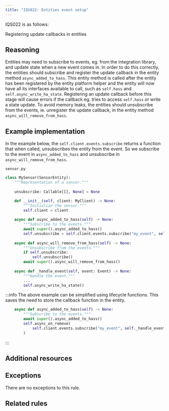 ```yaml
---
title: "IQS022: Entities event setup"
---
```


IQS022 is as follows:

Registering update callbacks in entities

## Reasoning

Entities may need to subscribe to events, eg. from the integration library, and update state when a new event comes in.
In order to do this correctly, the entities should subscribe and register the update callback in the entity method `async_added_to_hass`.
This entity method is called after the entity has been registered by the entity platform helper and the entity will now have all its interfaces available to call, such as `self.hass` and `self.async_write_ha_state`.
Registering an update callback before this stage will cause errors if the callback eg. tries to access `self.hass` or write a state update.
To avoid memory leaks, the entities should unsubscribe from the events, ie. unregister the update callback, in the entity method `async_will_remove_from_hass`.

## Example implementation

In the example below, the `self.client.events.subscribe` returns a function that when called, unsubscribes the entity from the event.
So we subscribe to the event in `async_added_to_hass` and unsubscribe in `async_will_remove_from_hass`.

`sensor.py`
```python
class MySensor(SensorEntity):
    """Representation of a sensor."""
    
    unsubscribe: Callable[[], None] = None

    def __init__(self, client: MyClient) -> None:
        """Initialize the sensor."""
        self.client = client
    
    async def async_added_to_hass(self) -> None:
        """Subscribe to the events."""
        await super().async_added_to_hass()
        self.unsubscribe = self.client.events.subscribe("my_event", self._handle_event)
    
    async def async_will_remove_from_hass(self) -> None:
        """Unsubscribe from the events."""
        if self.unsubscribe:
            self.unsubscribe()
        await super().async_will_remove_from_hass()
    
    async def _handle_event(self, event: Event) -> None:
        """Handle the event."""
        ...
        self.async_write_ha_state()
```

:::info
The above example can be simplified using lifecycle functions.
This saves the need to store the callback function in the entity.
```python
    async def async_added_to_hass(self) -> None:
        """Subscribe to the events."""
        await super().async_added_to_hass()
        self.async_on_remove(
            self.client.events.subscribe("my_event", self._handle_event)
        )
```
:::

## Additional resources


## Exceptions

There are no exceptions to this rule.

## Related rules

